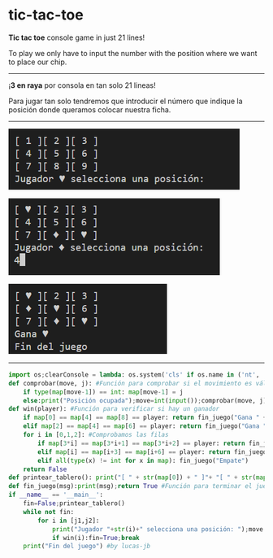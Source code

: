 # tic-tac-toe

**Tic tac toe** console game in just 21 lines!

To play we only have to input the number with the position where we want to place our chip.

***
¡**3 en raya** por consola en tan solo 21 lineas!

Para jugar tan solo tendremos que introducir el número que indique la posición donde queramos colocar nuestra ficha.

***

![Table1](https://raw.githubusercontent.com/lucas-jb/tic-tac-toe/main/images/table1.png)

![Table2](https://raw.githubusercontent.com/lucas-jb/tic-tac-toe/main/images/table2.png)

![Table3](https://raw.githubusercontent.com/lucas-jb/tic-tac-toe/main/images/table3.png)

***

```python
import os;clearConsole = lambda: os.system('cls' if os.name in ('nt', 'dos') else 'clear');clearConsole();j1,j2,map,move = "♥","♦",[1,2,3,4,5,6,7,8,9],1 #Variables globales
def comprobar(move, j): #Función para comprobar si el movimiento es válido
    if type(map[move-1]) == int: map[move-1] = j 
    else:print("Posición ocupada");move=int(input());comprobar(move, j) 
def win(player): #Función para verificar si hay un ganador
    if map[0] == map[4] == map[8] == player: return fin_juego("Gana " + player)
    elif map[2] == map[4] == map[6] == player: return fin_juego("Gana " + player)
    for i in [0,1,2]: #Comprobamos las filas
        if map[3*i] == map[3*i+1] == map[3*i+2] == player: return fin_juego("Gana " + player)
        elif map[i] == map[i+3] == map[i+6] == player: return fin_juego("Gana " + player)
        elif all(type(x) != int for x in map): fin_juego("Empate")
    return False
def printear_tablero(): print("[ " + str(map[0]) + " ]"+ "[ " + str(map[1]) + " ]"+ "[ " + str(map[2]) + " ]"+"\n"+"[ " + str(map[3]) + " ]"+"[ " + str(map[4]) + " ]"+"[ " + str(map[5]) + " ]"+"\n"+"[ " + str(map[6]) + " ]"+"[ " + str(map[7]) + " ]"+"[ " + str(map[8]) + " ]") #Función para imprimir el tablero
def fin_juego(msg):print(msg);return True #Función para terminar el juego
if __name__ == '__main__': 
    fin=False;printear_tablero() 
    while not fin:
        for i in [j1,j2]:
            print("Jugador "+str(i)+" selecciona una posición: ");move = int(input());comprobar(move, i);clearConsole();printear_tablero() 
            if win(i):fin=True;break
    print("Fin del juego") #by lucas-jb
```
